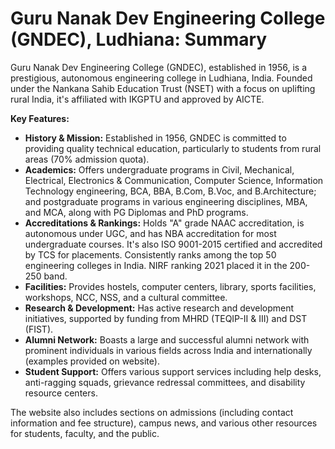 # Guru Nanak Dev Engineering College (GNDEC), Ludhiana: Summary

Guru Nanak Dev Engineering College (GNDEC), established in 1956, is a prestigious, autonomous engineering college in Ludhiana, India.  Founded under the Nankana Sahib Education Trust (NSET) with a focus on uplifting rural India, it's affiliated with IKGPTU and approved by AICTE.

**Key Features:**

* **History & Mission:** Established in 1956, GNDEC is committed to providing quality technical education, particularly to students from rural areas (70% admission quota).
* **Academics:** Offers undergraduate programs in Civil, Mechanical, Electrical, Electronics & Communication, Computer Science, Information Technology engineering, BCA, BBA, B.Com, B.Voc, and B.Architecture; and postgraduate programs in various engineering disciplines, MBA, and MCA, along with PG Diplomas and PhD programs.
* **Accreditations & Rankings:** Holds "A" grade NAAC accreditation,  is autonomous under UGC, and has NBA accreditation for most undergraduate courses.  It's also ISO 9001-2015 certified and accredited by TCS for placements.  Consistently ranks among the top 50 engineering colleges in India.  NIRF ranking 2021 placed it in the 200-250 band.
* **Facilities:**  Provides hostels, computer centers, library, sports facilities, workshops, NCC, NSS, and a cultural committee.
* **Research & Development:**  Has active research and development initiatives, supported by funding from MHRD (TEQIP-II & III) and DST (FIST).
* **Alumni Network:**  Boasts a large and successful alumni network with prominent individuals in various fields across India and internationally (examples provided on website).
* **Student Support:** Offers various support services including help desks, anti-ragging squads, grievance redressal committees, and disability resource centers.


The website also includes sections on admissions (including contact information and fee structure), campus news, and various other resources for students, faculty, and the public.
